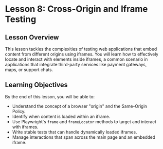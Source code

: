 # Lesson 8: Cross-Origin and Iframe Testing

## Lesson Overview

This lesson tackles the complexities of testing web applications that embed content from different origins using iframes. You will learn how to effectively locate and interact with elements inside iframes, a common scenario in applications that integrate third-party services like payment gateways, maps, or support chats.

## Learning Objectives

By the end of this lesson, you will be able to:

-   Understand the concept of a browser "origin" and the Same-Origin Policy.
-   Identify when content is loaded within an iframe.
-   Use Playwright's `frame` and `frameLocator` methods to target and interact with iframes.
-   Write stable tests that can handle dynamically loaded iframes.
-   Manage interactions that span across the main page and an embedded iframe.